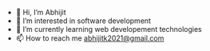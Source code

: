 - 👋 Hi, I’m Abhijit
- 👀 I’m interested in software development
- 🌱 I’m currently learning web developement technologies
- 📫 How to reach me abhijitk2021@gmail.com


<!---
Invinciblek2003/Invinciblek2003 is a ✨ special ✨ repository because its `README.md` (this file) appears on your GitHub profile.
You can click the Preview link to take a look at your changes.
--->
